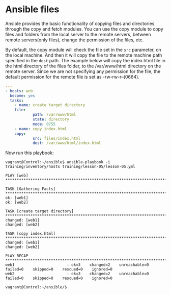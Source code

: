 # Ansible files

Ansible provides the basic functionality of copying files and directories through the copy and fetch modules.
You can use the copy module to copy files and folders from the local server to the remote servers, between remote servers(only files), change the permission of the files, etc.

By default, the copy module will check the file set in the `src` parameter, on the local machine. And then it will copy the file to the remote machine path specified in the `dest` path. The example below will copy the index.html file in the html directory of the files folder, to the /var/www/html directory on the remote server. Since we are not specifying any permission for the file, the default permission for the remote file is set as -rw-rw-r–(0664).

```yaml
---
- hosts: web
  become: yes
  tasks:
    - name: create target directory
    file:
            path: /var/www/html
            state: directory
            mode: 0755
    - name: copy index.html
    copy:
            src: files/index.html
            dest: /var/www/html/index.html
```
Now run this playbook:
```shell
vagrant@Control:~/ansible$ ansible-playbook -i training/inventory/hosts training/lesson-05/lesson-05.yml

PLAY [web] **********************************************************************************************************

TASK [Gathering Facts] *************************************************************************************************
ok: [web1]
ok: [web2]

TASK [create target directory] *****************************************************************************************
changed: [web1]
changed: [web2]

TASK [copy index.html] *************************************************************************************************
changed: [web1]
changed: [web2]

PLAY RECAP *************************************************************************************************************
web1                       : ok=3    changed=2    unreachable=0    failed=0    skipped=0    rescued=0    ignored=0
web2                       : ok=3    changed=2    unreachable=0    failed=0    skipped=0    rescued=0    ignored=0

vagrant@Control:~/ansible/$
```

